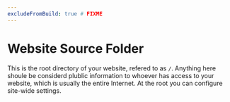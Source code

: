 ```yaml
---
excludeFromBuild: true # FIXME
---
```


# Website Source Folder

This is the root directory of your website, refered to as `/`. Anything here shoule be considerd plublic information to whoever has access to your website, which is usually the entire Internet. At the root you can configure site-wide settings.
